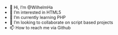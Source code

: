 - 👋 Hi, I’m @WilhelmHa
- 👀 I’m interested in HTML5
- 🌱 I’m currently learning PHP
- 💞️ I’m looking to collaborate on script based projects
- 📫 How to reach me via Github

<!---
WilhelmHa/WilhelmHa is a ✨ special ✨ repository because its `README.md` (this file) appears on your GitHub profile.
You can click the Preview link to take a look at your changes.
--->
